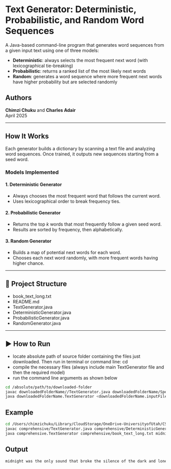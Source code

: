 # Text Generator: Deterministic, Probabilistic, and Random Word Sequences

A Java-based command-line program that generates word sequences from a given input text using one of three models:
- **Deterministic**: always selects the most frequent next word (with lexicographical tie-breaking)
- **Probabilistic**: returns a ranked list of the most likely next words
- **Random**: generates a word sequence where more frequent next words have higher probability but are selected randomly

## Authors
**Chimzi Chuku** and **Charles Adair**  
April 2025

---

## How It Works

Each generator builds a dictionary by scanning a text file and analyzing word sequences. Once trained, it outputs new sequences starting from a seed word.

### Models Implemented

#### 1. Deterministic Generator
- Always chooses the most frequent word that follows the current word.
- Uses lexicographical order to break frequency ties.

#### 2. Probabilistic Generator
- Returns the top *k* words that most frequently follow a given seed word.
- Results are sorted by frequency, then alphabetically.

#### 3. Random Generator
- Builds a map of potential next words for each word.
- Chooses each next word randomly, with more frequent words having higher chance.

---

## 📁 Project Structure
- book_text_long.txt    <!-- Sample training text file -->
- README.md    <!-- Project documentation -->
- TextGenerator.java    <!-- Main class with entry point and base functionality -->
- DeterministicGenerator.java    <!-- Generator that chooses the most frequent next word -->
- ProbabilisticGenerator.java    <!-- Generator that returns the top-k probable words -->
- RandomGenerator.java    <!-- Generator that randomly picks next word based on frequency -->

---

## ▶️ How to Run
- locate absolute path of source folder containing the files just downloaded. Then run in terminal or command line: cd <absolute path>
- compile the necessary files (always include main TextGenerator file and then the required model)
- run the command line arguments as shown below

```bash
cd /absolute/path/to/downloaded-folder
javac downloadedFolderName//TextGenerator.java downloadedFolderName/SpecifiedModel.java
java downloadedFolderName.TextGenerator <downloadedFolderName.inputFile> <seedWord> <howManyWords> <generatorType>
```

## Example
```bash
cd /Users/chimzichuku/Library/CloudStorage/OneDrive-UniversityofUtah/CS2420/src
javac comprehensive/TextGenerator.java comprehensive/DeterministicGenerator.java
java comprehensive.TextGenerator comprehensive/book_text_long.txt midnight 10 deterministic
```
## Output
```bash
midnight was the only sound that broke the silence of the dark and lonely corridor
```
